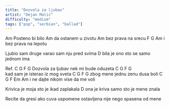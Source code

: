 ```yaml
---
title: "Dozvola za ljubav"
artist: "Dejan Matić"
difficulty: "medium"
tags: ["pop", "serbian", "ballad"]
---
```


Am
Posteno bi bilo 
Am
da ostanem u zivotu
Am
bez prava na srecu
F                  G              Am
i bez prava na lepotu

Ljubio sam druge
varao sam nju pred svima
D bila je ono
sto se samo jednom ima

Ref.
                   C      G  F                    G
Dozvola za ljubav nek mi bude oduzeta
C             G     F           G  
kad sam je isterao iz mog sveta
C        G       F                 G
zbog mene jednu zenu dusa boli
C           G    F                      Em       Am
i ne dajte nikom vise da me voli

Krivica je moja
sto je ikad zaplakala
D ona je kriva
samo sto je mene znala

Recite da gresi
ako cuva uspomene
ostavljena nije
nego spasena od mene
